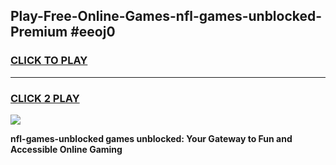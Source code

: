 
## Play-Free-Online-Games-nfl-games-unblocked-Premium #eeoj0
<h3>
<a href="https://premium.freeplayer.one?title=nfl-games-unblocked&ref=8M">CLICK TO PLAY</a></h3>
<hr>

<h3>
<a href="https://premium.freeplayer.one?title=nfl-games-unblocked&ref=8M">CLICK 2 PLAY</a>
  
</h3>

<a href="https://premium.freeplayer.one?title=nfl-games-unblocked&ref=8M"><img src="https://clearcache.store/games.png"></a>


**nfl-games-unblocked games unblocked: Your Gateway to Fun and Accessible Online Gaming**

